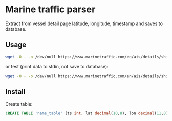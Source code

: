 # Marine traffic parser
Extract from vessel detail page latitude, longitude, timestamp and saves to database.
## Usage

```bash
wget -O - -o /dev/null https://www.marinetraffic.com/en/ais/details/ships/shipid:350830/mmsi:273452840/vessel:SHTANDART | ./mtparser.pl 'name_table'
```
or test (print data to stdin, not save to database):

```bash
wget -O - -o /dev/null https://www.marinetraffic.com/en/ais/details/ships/shipid:350830/mmsi:273452840/vessel:SHTANDART | ./mtparser.pl 'name_table' dry
```
## Install

Create table:

```sql
CREATE TABLE 'name_table' (ts int, lat decimal(10,8), lon decimal(11,8));
```
